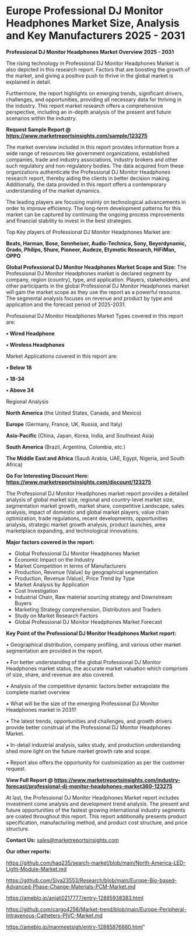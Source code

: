 # Europe Professional DJ Monitor Headphones Market Size, Analysis and Key Manufacturers 2025 - 2031

<Strong> Professional DJ Monitor Headphones Market Overview 2025 - 2031</strong>

The rising technology in Professional DJ Monitor Headphones Market is also depicted in this research report. Factors that are boosting the growth of the market, and giving a positive push to thrive in the global market is explained in detail.

Furthermore, the report highlights on emerging trends, significant drivers, challenges, and opportunities, providing all necessary data for thriving in the industry. This report market research offers a comprehensive perspective, including an in-depth analysis of the present and future scenarios within the industry.

<strong>Request Sample Report @ <a href=https://www.marketreportsinsights.com/sample/123275>https://www.marketreportsinsights.com/sample/123275</a></strong>

The market overview included in this report provides information from a wide range of resources like government organizations, established companies, trade and industry associations, industry brokers and other such regulatory and non-regulatory bodies. The data acquired from these organizations authenticate the Professional DJ Monitor Headphones research report, thereby aiding the clients in better decision making. Additionally, the data provided in this report offers a contemporary understanding of the market dynamics.

The leading players are focusing mainly on technological advancements in order to improve efficiency. The long-term development patterns for this market can be captured by continuing the ongoing process improvements and financial stability to invest in the best strategies.

Top Key players of Professional DJ Monitor Headphones Market are:

<strong>Beats, Harman, Bose, Sennheiser, Audio-Technica, Sony, Beyerdynamic, Grado, Philips, Shure, Pioneer, Audeze, Etymotic Research, HiFiMan, OPPO</strong>

<strong><b>Global Professional DJ Monitor Headphones Market Scope and Size:</b></strong>
The Professional DJ Monitor Headphones market is declared segment by company, region (country), type, and application. Players, stakeholders, and other participants in the global Professional DJ Monitor Headphones market will gain the market scope as they use the report as a powerful resource. The segmental analysis focuses on revenue and product by type and application and the forecast period of 2025-2031.

Professional DJ Monitor Headphones Market Types covered in this report are:

<strong>• Wired Headphone

• Wireless Headphones</strong>

Market Applications covered in this report are:

<strong>• Below 18

• 18-34

• Above 34</strong> 

Regional Analysis

<strong>North America</strong> (the United States, Canada, and Mexico)

<strong>Europe</strong> (Germany, France, UK, Russia, and Italy)

<strong>Asia-Pacific</strong> (China, Japan, Korea, India, and Southeast Asia)

<strong>South America</strong> (Brazil, Argentina, Colombia, etc.)

<strong>The Middle East and Africa</strong> (Saudi Arabia, UAE, Egypt, Nigeria, and South Africa)

<strong>Go For Interesting Discount Here: <a href=https://www.marketreportsinsights.com/discount/123275>https://www.marketreportsinsights.com/discount/123275</a></strong>

The Professional DJ Monitor Headphones market report provides a detailed analysis of global market size, regional and country-level market size, segmentation market growth, market share, competitive Landscape, sales analysis, impact of domestic and global market players, value chain optimization, trade regulations, recent developments, opportunities analysis, strategic market growth analysis, product launches, area marketplace expanding, and technological innovations.

<strong><b>Major factors covered in the report:</b></strong>
<ul>
  <li>Global Professional DJ Monitor Headphones Market </li>
  <li>Economic Impact on the Industry</li>
  <li>Market Competition in terms of Manufacturers</li>
  <li>Production, Revenue (Value) by geographical segmentation</li>
  <li>Production, Revenue (Value), Price Trend by Type</li>
  <li>Market Analysis by Application</li>
  <li>Cost Investigation</li>
  <li>Industrial Chain, Raw material sourcing strategy and Downstream Buyers</li>
  <li>Marketing Strategy comprehension, Distributors and Traders</li>
  <li>Study on Market Research Factors</li>
  <li>Global Professional DJ Monitor Headphones Market Forecast</li>
</ul>

<strong><b>Key Point of the Professional DJ Monitor Headphones Market report:</b></strong>

• Geographical distribution, company profiling, and various other market segmentation are provided in the report.

• For better understanding of the global Professional DJ Monitor Headphones market status, the accurate market valuation which comprises of size, share, and revenue are also covered.

• Analysis of the competitive dynamic factors better extrapolate the complete market overview

• What will be the size of the emerging Professional DJ Monitor Headphones market in 2031?

• The latest trends, opportunities and challenges, and growth drivers provide better construal of the Professional DJ Monitor Headphones Market.

• In-detail industrial analysis, sales study, and production understanding shed more light on the future market growth rate and scope.

• Report also offers the opportunity for customization as per the customer request.

<strong><b>View Full Report @ <a href=https://www.marketreportsinsights.com/industry-forecast/professional-dj-monitor-headphones-market360-123275>https://www.marketreportsinsights.com/industry-forecast/professional-dj-monitor-headphones-market360-123275</a></b></strong>


At last, the Professional DJ Monitor Headphones Market report includes investment come analysis and development trend analysis. The present and future opportunities of the fastest growing international industry segments are coated throughout this report. This report additionally presents product specification, manufacturing method, and product cost structure, and price structure.

<strong>Contact Us:</strong>
sales@marketreportsinsights.com

<strong>Our other reports:</strong>

<a href=https://github.com/haq235/search-market/blob/main/North-America-LED-Light-Module-Market.md>https://github.com/haq235/search-market/blob/main/North-America-LED-Light-Module-Market.md</a>

<a href=https://github.com/Siya23553/Research/blob/main/Europe-Bio-based-Advanced-Phase-Change-Materials-PCM-Market.md>https://github.com/Siya23553/Research/blob/main/Europe-Bio-based-Advanced-Phase-Change-Materials-PCM-Market.md</a>

<a href=https://ameblo.jp/anjali0217777/entry-12885938383.html>https://ameblo.jp/anjali0217777/entry-12885938383.html</a>

<a href=https://github.com/cargo4256/Market-trend/blob/main/Europe-Peripheral-Intravenous-Catheters-PIVC-Market.md>https://github.com/cargo4256/Market-trend/blob/main/Europe-Peripheral-Intravenous-Catheters-PIVC-Market.md</a>

<a href=https://ameblo.jp/manmeetsigh/entry-12885876860.html>https://ameblo.jp/manmeetsigh/entry-12885876860.html</a>"
